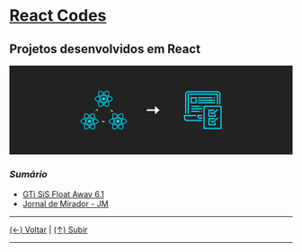 
# [React Codes](https://github.com/systemboys/React_Codes#react-codes "React Codes")

## Projetos desenvolvidos em React

[![Projetos ReactJS](https://github.com/systemboys/React_Codes/raw/main/Projetos/images/Projetos_React_1.png "Projetos ReactJS")](https://github.com/systemboys/React_Codes/raw/main/Projetos/images/Projetos_React_1.png "Imagem de exemplo")

### *Sumário*

- [GTi SiS Float Away 6.1](https://github.com/systemboys/React_Codes/tree/main/Projetos/GTi%20SiS%20Float%20Away%206.1#gti-sis-float-away-61 "GTi SiS Float Away 6.1")
- [Jornal de Mirador - JM](https://github.com/systemboys/React_Codes/tree/main/Projetos/Jornal%20de%20Mirador#react-codes--jornal-de-mirador-v4 "Jornal de Mirador - JM")

---

[(&larr;) Voltar](https://github.com/systemboys/React_Codes#react-codes "Voltar ao Sumário") | 
[(&uarr;) Subir](#sum%C3%A1rio "Subir para o topo")

---